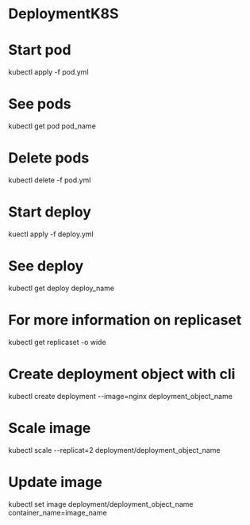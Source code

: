 # DeploymentK8S
# Start pod
kubectl apply -f pod.yml
# See pods
kubectl get pod pod_name
# Delete pods
kubectl delete -f pod.yml
# Start deploy
kuectl apply -f deploy.yml
# See deploy
kubectl get deploy deploy_name
# For more information on replicaset
kubectl get replicaset -o wide

# Create deployment object with cli
kubectl create deployment --image=nginx deployment_object_name
# Scale image
kubectl scale --replicat=2 deployment/deployment_object_name
# Update image
kubectl set image deployment/deployment_object_name container_name=image_name
